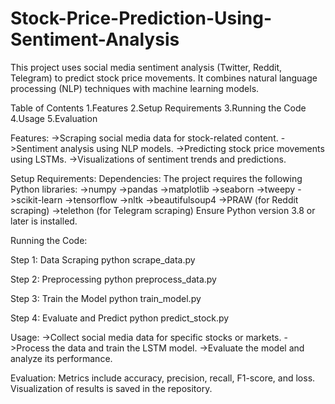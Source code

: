 # Stock-Price-Prediction-Using-Sentiment-Analysis

This project uses social media sentiment analysis (Twitter, Reddit, Telegram) to predict stock price movements. It combines natural language processing (NLP) techniques with machine learning models.

Table of Contents
1.Features
2.Setup Requirements
3.Running the Code
4.Usage
5.Evaluation

Features:
->Scraping social media data for stock-related content.
->Sentiment analysis using NLP models.
->Predicting stock price movements using LSTMs.
->Visualizations of sentiment trends and predictions.

Setup Requirements:
Dependencies:
The project requires the following Python libraries:
->numpy
->pandas
->matplotlib
->seaborn
->tweepy
->scikit-learn
->tensorflow
->nltk
->beautifulsoup4
->PRAW (for Reddit scraping)
->telethon (for Telegram scraping)
Ensure Python version 3.8 or later is installed.

Running the Code:

Step 1: Data Scraping
python scrape_data.py

Step 2: Preprocessing
python preprocess_data.py

Step 3: Train the Model
python train_model.py

Step 4: Evaluate and Predict
python predict_stock.py

Usage:
->Collect social media data for specific stocks or markets.
->Process the data and train the LSTM model.
->Evaluate the model and analyze its performance.

Evaluation:
Metrics include accuracy, precision, recall, F1-score, and loss.
Visualization of results is saved in the repository.
